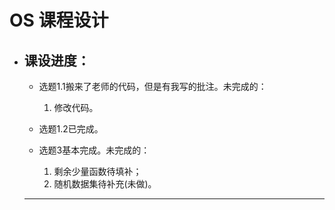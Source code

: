 # OS 课程设计

* 课设进度：
  ---
  * 选题1.1搬来了老师的代码，但是有我写的批注。未完成的：
    1. 修改代码。
  
  
  * 选题1.2已完成。
  
  * 选题3基本完成。未完成的：
    1. 剩余少量函数待填补；
    2. 随机数据集待补充(未做)。
  ---
